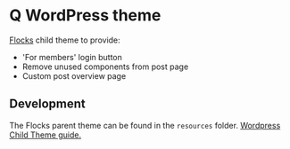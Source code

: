 # Q WordPress theme

[Flocks](https://themeforest.net/item/flocks-business-social-networking-and-community-wordpress-theme/19379198) child theme to provide:

* 'For members' login button
* Remove unused components from post page
* Custom post overview page

## Development

The Flocks parent theme can be found in the `resources` folder. [Wordpress Child Theme guide.](https://developer.wordpress.org/themes/advanced-topics/child-themes/#adding-template-files)
